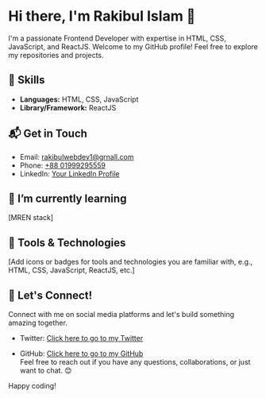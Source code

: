 # Hi there, I'm Rakibul Islam 👋

I'm a passionate Frontend Developer with expertise in HTML, CSS, JavaScript, and ReactJS. Welcome to my GitHub profile! Feel free to explore my repositories and projects.

## 🚀 Skills

- **Languages:** HTML, CSS, JavaScript
- **Library/Framework:** ReactJS

## 📬 Get in Touch

- Email: [rakibulwebdev1@grnall.com](mailto:rakibulwebdev1@gmail.com)
- Phone: [+88 01999295559](tel:+8801999295559)
- LinkedIn: [Your LinkedIn Profile]([https://www.linkedin.com/in/yourlinkedin](https://www.linkedin.com/in/rakibul-islam-6b29382a9/))

## 🌱 I’m currently learning

[MREN stack]

## 🔧 Tools & Technologies

[Add icons or badges for tools and technologies you are familiar with, e.g., HTML, CSS, JavaScript, ReactJS, etc.]

## 🤝 Let's Connect!

Connect with me on social media platforms and let's build something amazing together.

- Twitter: [Click here to go to my Twitter](https://twitter.com/tastytanticles)

- GitHub: [Click here to go to my GitHub](https://github.com/rakibulislam4) <br/>
Feel free to reach out if you have any questions, collaborations, or just want to chat. 😊

Happy coding!
